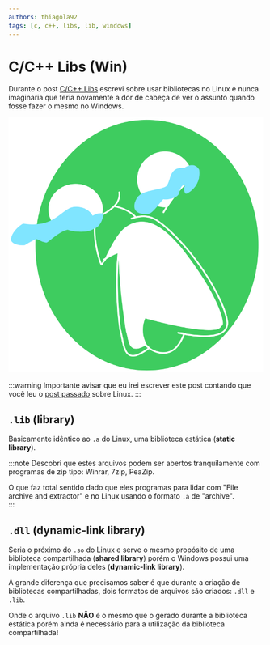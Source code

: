 ```yaml
---
authors: thiagola92
tags: [c, c++, libs, lib, windows]
---
```


# C/C++ Libs (Win)

Durante o post [C/C++ Libs](../2024-02-12-c-cpp-lib/) escrevi sobre usar bibliotecas no Linux e nunca imaginaria que teria novamente a dor de cabeça de ver o assunto quando fosse fazer o mesmo no Windows.  

![Personagem do desenho The Owl House chorando](./hooty_crying.svg)  

:::warning
Importante avisar que eu irei escrever este post contando que você leu o [post passado](../2024-02-12-c-cpp-lib/) sobre Linux.
:::

## `.lib` (library)

Basicamente idêntico ao `.a` do Linux, uma biblioteca estática (**static library**).  

:::note
Descobri que estes arquivos podem ser abertos tranquilamente com programas de zip tipo: Winrar, 7zip, PeaZip.  

O que faz total sentido dado que eles programas para lidar com "File archive and extractor" e no Linux usando o formato `.a` de "archive".  
:::

## `.dll` (dynamic-link library)

Seria o próximo do `.so` do Linux e serve o mesmo propósito de uma biblioteca compartilhada (**shared library**) porém o Windows possui uma implementação própria deles (**dynamic-link library**).  

A grande diferença que precisamos saber é que durante a criação de bibliotecas compartilhadas, dois formatos de arquivos são criados: `.dll` e `.lib`.  

Onde o arquivo `.lib` **NÃO** é o mesmo que o gerado durante a biblioteca estática porém ainda é necessário para a utilização da biblioteca compartilhada!  
